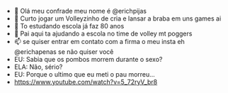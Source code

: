- 👋 Olá meu confrade meu nome é @erichpijas
- 👀 Curto jogar um Volleyzinho de cria e lansar a braba em uns games ai
- 🌱 To estudando escola já faz 80 anos
- 💞️ Pai aqui ta ajudando a escola no time de volley mt poggers
- 📫 se quiser entrar em contato com a firma o meu insta eh @erichapenas se não quiser você
- EU: Sabia que os pombos morrem durante o sexo?
- ELA: Não, sério?
- EU: Porque o ultimo que eu meti o pau morreu...
- https://www.youtube.com/watch?v=5_72ryV_br8
